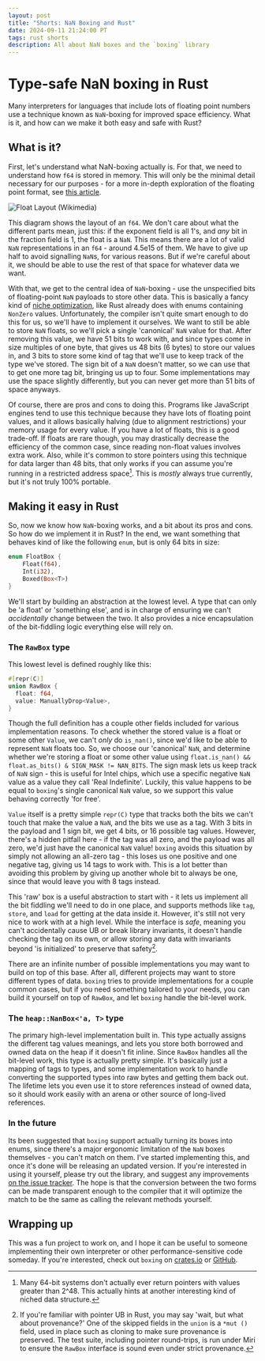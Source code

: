 ```yaml
---
layout: post
title: "Shorts: NaN Boxing and Rust"
date: 2024-09-11 21:24:00 PT
tags: rust shorts
description: All about NaN boxes and the `boxing` library
---
```


# Type-safe NaN boxing in Rust

Many interpreters for languages that include lots of floating point numbers use a technique known as `NaN`-boxing for improved space efficiency. What is it, and how can we make it both easy and safe with Rust?

## What is it?

First, let's understand what NaN-boxing actually is. For that, we need to understand how `f64` is stored in memory. This will only be the minimal detail necessary for our purposes - for a more in-depth exploration of the floating point format, see [this article](https://blog.reverberate.org/2014/09/what-every-computer-programmer-should.html).

![Float Layout (Wikimedia)](https://upload.wikimedia.org/wikipedia/commons/thumb/a/a9/IEEE_754_Double_Floating_Point_Format.svg/927px-IEEE_754_Double_Floating_Point_Format.svg.png)

This diagram shows the layout of an `f64`. We don't care about what the different parts mean, just this: if the exponent field is all 1's, and *any* bit in the fraction field is 1, the float is a `NaN`. This means there are a lot of valid `NaN` representations in an `f64` - around 4.5e15 of them. We have to give up half to avoid signalling `NaN`s, for various reasons. But if we're careful about it, we should be able to use the rest of that space for whatever data we want.

With that, we get to the central idea of `NaN`-boxing - use the unspecified bits of floating-point `NaN` payloads to store other data. This is basically a fancy kind of [niche optimization](https://rust-lang.github.io/unsafe-code-guidelines/layout/enums.html#discriminant-elision-on-option-like-enums), like Rust already does with enums containing `NonZero` values. Unfortunately, the compiler isn't quite smart enough to do this for us, so we'll have to implement it ourselves. We want to still be able to store `NaN` floats, so we'll pick a single 'canonical' `NaN` value for that. After removing this value, we have 51 bits to work with, and since types come in size multiples of one byte, that gives us 48 bits (6 bytes) to store our values in, and 3 bits to store some kind of tag that we'll use to keep track of the type we've stored. The sign bit of a `NaN` doesn't matter, so we can use that to get one more tag bit, bringing us up to four. Some implementations may use the space slightly differently, but you can never get more than 51 bits of space anyways.

Of course, there are pros and cons to doing this. Programs like JavaScript engines tend to use this technique because they have lots of floating point values, and it allows basically halving (due to alignment restrictions) your memory usage for every value. If you have a lot of floats, this is a good trade-off. If floats are rare though, you may drastically decrease the efficiency of the common case, since reading non-float values involves extra work. Also, while it's common to store pointers using this technique for data larger than 48 bits, that only works if you can assume you're running in a restricted address space[^1]. This is _mostly_ always true currently, but it's not truly 100% portable.

## Making it easy in Rust

So, now we know how `NaN`-boxing works, and a bit about its pros and cons. So how do we implement it in Rust? In the end, we want something that behaves kind of like the following `enum`, but is only 64 bits in size:

```rs
enum FloatBox {
    Float(f64),
    Int(i32),
    Boxed(Box<T>)
}
```

We'll start by building an abstraction at the lowest level. A type that can only be 'a float' or 'something else', and is in charge of ensuring we can't *accidentally* change between the two. It also provides a nice encapsulation of the bit-fiddling logic everything else will rely on.

### The `RawBox` type

This lowest level is defined roughly like this:

```rs
#[repr(C)]
union RawBox {
  float: f64,
  value: ManuallyDrop<Value>,
}
```

Though the full definition has a couple other fields included for various implementation reasons. To check whether the stored value is a float or some other `Value`, we can't *only* do `is_nan()`, since we'd like to be able to represent `NaN` floats too. So, we choose our 'canonical' `NaN`, and determine whether we're storing a float or some other value using `float.is_nan() && float.as_bits() & SIGN_MASK != NAN_BITS`. The sign mask lets us keep track of `NaN` sign - this is useful for Intel chips, which use a specific negative `NaN` value as a value they call 'Real Indefinite'. Luckily, this value happens to be equal to `boxing`'s single canonical `NaN` value, so we support this value behaving correctly 'for free'.

`Value` itself is a pretty simple `repr(C)` type that tracks both the bits we can't touch that make the value a `NaN`, and the bits we use as a tag. With 3 bits in the payload and 1 sign bit, we get 4 bits, or 16 possible tag values. However, there's a hidden pitfall here - if the tag was all zero, and the payload was all zero, we'd just have the canonical `NaN` value! `boxing` avoids this situation by simply not allowing an all-zero tag - this loses us one positive and one negative tag, giving us 14 tags to work with. This is a lot better than avoiding this problem by giving up another whole bit to always be one, since that would leave you with 8 tags instead.

This 'raw' box is a useful abstraction to start with - it lets us implement all the bit fiddling we'll need to do in one place, and supports methods like `tag`, `store`, and `load` for getting at the data inside it. However, it's still not very nice to work with at a high level. While the interface is *safe*, meaning you can't accidentally cause UB or break library invariants, it doesn't handle checking the tag on its own, or allow storing any data with invariants beyond 'is initialized' to preserve that safety[^2].

There are an infinite number of possible implementations you may want to build on top of this base. After all, different projects may want to store different types of data. `boxing` tries to provide implementations for a couple common cases, but if you need something tailored to your needs, you can build it yourself on top of `RawBox`, and let `boxing` handle the bit-level work.

### The `heap::NanBox<'a, T>` type

The primary high-level implementation built in. This type actually assigns the different tag values meanings, and lets you store both borrowed and owned data on the heap if it doesn't fit inline. Since `RawBox` handles all the bit-level work, this type is actually pretty simple. It's basically just a mapping of tags to types, and some implementation work to handle converting the supported types into raw bytes and getting them back out. The lifetime lets you even use it to store references instead of owned data, so it should work easily with an arena or other source of long-lived references.

### In the future

Its been suggested that `boxing` support actually turning its boxes into enums, since there's a major ergonomic limitation of the `NaN` boxes themselves - you can't match on them. I've started implementing this, and once it's done will be releasing an updated version. If you're interested in using it yourself, please try out the library, and suggest any improvements [on the issue tracker](https://github.com/CraftSpider/boxing/issues). The hope is that the conversion between the two forms can be made transparent enough to the compiler that it will optimize the match to be the same as calling the relevant methods yourself.

## Wrapping up

This was a fun project to work on, and I hope it can be useful to someone implementing their own interpreter or other performance-sensitive code someday. If you're interested, check out `boxing` on [crates.io](https://crates.io/crates/boxing) or [GitHub](https://github.com/craftspider/boxing).

[^1]: Many 64-bit systems don't actually ever return pointers with values greater than 2^48. This actually hints at another interesting kind of niched data structure.
[^2]: If you're familiar with pointer UB in Rust, you may say 'wait, but what about provenance?' One of the skipped fields in the `union` is a `*mut ()` field, used in place such as cloning to make sure provenance is preserved. The test suite, including pointer round-trips, is run under Miri to ensure the `RawBox` interface is sound even under strict provenance.